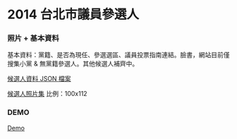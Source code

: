 2014 台北市議員參選人
=============

### 照片 + 基本資料

基本資料：黨籍、是否為現任、參選選區、議員投票指南連結。臉書，網站目前僅搜集小黨 & 無黨籍參選人。其他候選人補齊中。

[候選人資料 JSON 檔案](https://github.com/soidid/councilor2014/blob/gh-pages/data/councilors.json)

[候選人照片集](https://github.com/soidid/councilor2014/tree/gh-pages/images/candidates) 比例：100x112

### DEMO

[Demo](soidid.github.io/councilor2014/)